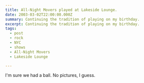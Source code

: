 ```yaml
---
title: All-Night Movers played at Lakeside Lounge.
date: 2003-03-02T22:00:00.000Z
summary: Continuing the tradition of playing on my birthday.
excerpt: Continuing the tradition of playing on my birthday.
tags:
  - post
  - rock
  - NYC
  - shows
  - All-Night Movers
  - Lakeside Lounge

---
```


I'm sure we had a ball. No pictures, I guess.
